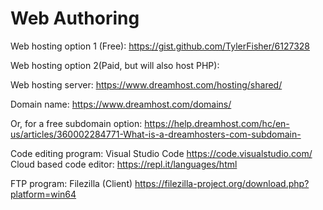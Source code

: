 
#  Web Authoring 


Web hosting option 1 (Free): 
https://gist.github.com/TylerFisher/6127328

Web hosting option 2(Paid, but will also host PHP): 

Web hosting server: https://www.dreamhost.com/hosting/shared/

Domain name: https://www.dreamhost.com/domains/  

Or, for a free subdomain option: 
https://help.dreamhost.com/hc/en-us/articles/360002284771-What-is-a-dreamhosters-com-subdomain-

Code editing program: Visual Studio Code  https://code.visualstudio.com/
Cloud based code editor: https://repl.it/languages/html

FTP program: Filezilla (Client) https://filezilla-project.org/download.php?platform=win64










